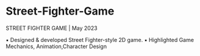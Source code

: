 # Street-Fighter-Game

STREET FIGHTER GAME | May 2023

▪ Designed & developed Street Fighter-style 2D game.
▪ Highlighted Game Mechanics, Animation,Character Design
